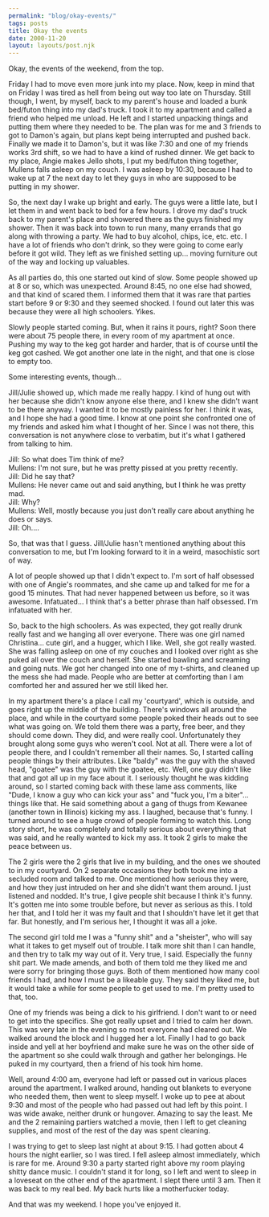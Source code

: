```yaml
---
permalink: "blog/okay-events/"
tags: posts
title: Okay the events
date: 2000-11-20
layout: layouts/post.njk
---
```


Okay, the events of the weekend, from the top.

Friday I had to move even more junk into my place. Now, keep in mind that on Friday I was tired as hell from being out way too late on Thursday. Still though, I went, by myself, back to my parent's house and loaded a bunk bed/futon thing into my dad's truck. I took it to my apartment and called a friend who helped me unload. He left and I started unpacking things and putting them where they needed to be. The plan was for me and 3 friends to got to Damon's again, but plans kept being interrupted and pushed back. Finally we made it to Damon's, but it was like 7:30 and one of my friends works 3rd shift, so we had to have a kind of rushed dinner. We get back to my place, Angie makes Jello shots, I put my bed/futon thing together, Mullens falls asleep on my couch. I was asleep by 10:30, because I had to wake up at 7 the next day to let they guys in who are supposed to be putting in my shower.

So, the next day I wake up bright and early. The guys were a little late, but I let them in and went back to bed for a few hours. I drove my dad's truck back to my parent's place and showered there as the guys finished my shower. Then it was back into town to run many, many errands that go along with throwing a party. We had to buy alcohol, chips, ice, etc. etc. I have a lot of friends who don't drink, so they were going to come early before it got wild. They left as we finished setting up... moving furniture out of the way and locking up valuables. 

As all parties do, this one started out kind of slow. Some people showed up at 8 or so, which was unexpected. Around 8:45, no one else had showed, and that kind of scared them. I informed them that it was rare that parties start before 9 or 9:30 and they seemed shocked. I found out later this was because they were all high schoolers. Yikes. 

Slowly people started coming. But, when it rains it pours, right? Soon there were about 75 people there, in every room of my apartment at once. Pushing my way to the keg got harder and harder, that is of course until the keg got cashed. We got another one late in the night, and that one is close to empty too. 

Some interesting events, though...

Jill/Julie showed up, which made me really happy. I kind of hung out with her because she didn't know anyone else there, and I knew she didn't want to be there anyway. I wanted it to be mostly painless for her. I think it was, and I hope she had a good time. I know at one point she confronted one of my friends and asked him what I thought of her. Since I was not there, this conversation is not anywhere close to verbatim, but it's what I gathered from talking to him.

Jill: So what does Tim think of me?  
Mullens: I'm not sure, but he was pretty pissed at you pretty recently.  
Jill: Did he say that?  
Mullens: He never came out and said anything, but I think he was pretty mad.  
Jill: Why?  
Mullens: Well, mostly because you just don't really care about anything he does or says.  
Jill: Oh....

So, that was that I guess. Jill/Julie hasn't mentioned anything about this conversation to me, but I'm looking forward to it in a weird, masochistic sort of way.

A lot of people showed up that I didn't expect to. I'm sort of half obsessed with one of Angie's roommates, and she came up and talked for me for a good 15 minutes. That had never happened between us before, so it was awesome. Infatuated... I think that's a better phrase than half obsessed. I'm infatuated with her. 

So, back to the high schoolers. As was expected, they got really drunk really fast and we hanging all over everyone. There was one girl named Christina... cute girl, and a hugger, which I like. Well, she got really wasted. She was falling asleep on one of my couches and I looked over right as she puked all over the couch and herself. She started bawling and screaming and going nuts. We got her changed into one of my t-shirts, and cleaned up the mess she had made. People who are better at comforting than I am comforted her and assured her we still liked her. 

In my apartment there's a place I call my 'courtyard', which is outside, and goes right up the middle of the building. There's windows all around the place, and while in the courtyard some people poked their heads out to see what was going on. We told them there was a party, free beer, and they should come down. They did, and were really cool. Unfortunately they brought along some guys who weren't cool. Not at all. There were a lot of people there, and I couldn't remember all their names. So, I started calling people things by their attributes. Like "baldy" was the guy with the shaved head, "goatee" was the guy with the goatee, etc. Well, one guy didn't like that and got all up in my face about it. I seriously thought he was kidding around, so I started coming back with these lame ass comments, like "Dude, I know a guy who can kick your ass" and "fuck you, I'm a biter"... things like that. He said something about a gang of thugs from Kewanee (another town in Illinois) kicking my ass. I laughed, because that's funny. I turned around to see a huge crowd of people forming to watch this. Long story short, he was completely and totally serious about everything that was said, and he really wanted to kick my ass. It took 2 girls to make the peace between us. 

The 2 girls were the 2 girls that live in my building, and the ones we shouted to in my courtyard. On 2 separate occasions they both took me into a secluded room and talked to me. One mentioned how serious they were, and how they just intruded on her and she didn't want them around. I just listened and nodded. It's true, I give people shit because I think it's funny. It's gotten me into some trouble before, but never as serious as this. I told her that, and I told her it was my fault and that I shouldn't have let it get that far. But honestly, and I'm serious her, I thought it was all a joke. 

The second girl told me I was a "funny shit" and a "sheister", who will say what it takes to get myself out of trouble. I talk more shit than I can handle, and then try to talk my way out of it. Very true, I said. Especially the funny shit part. We made amends, and both of them told me they liked me and were sorry for bringing those guys. Both of them mentioned how many cool friends I had, and how I must be a likeable guy. They said they liked me, but it would take a while for some people to get used to me. I'm pretty used to that, too.

One of my friends was being a dick to his girlfriend. I don't want to or need to get into the specifics. She got really upset and I tried to calm her down. This was very late in the evening so most everyone had cleared out. We walked around the block and I hugged her a lot. Finally I had to go back inside and yell at her boyfriend and make sure he was on the other side of the apartment so she could walk through and gather her belongings. He puked in my courtyard, then a friend of his took him home.

Well, around 4:00 am, everyone had left or passed out in various places around the apartment. I walked around, handing out blankets to everyone who needed them, then went to sleep myself. I woke up to pee at about 9:30 and most of the people who had passed out had left by this point. I was wide awake, neither drunk or hungover. Amazing to say the least. Me and the 2 remaining partiers watched a movie, then I left to get cleaning supplies, and most of the rest of the day was spent cleaning. 

I was trying to get to sleep last night at about 9:15. I had gotten about 4 hours the night earlier, so I was tired. I fell asleep almost immediately, which is rare for me. Around 9:30 a party started right above my room playing shitty dance music. I couldn't stand it for long, so I left and went to sleep in a loveseat on the other end of the apartment. I slept there until 3 am. Then it was back to my real bed. My back hurts like a motherfucker today.

And that was my weekend. I hope you've enjoyed it.